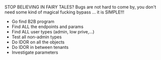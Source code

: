 
STOP BELIEVING IN FAIRY TALES? 
Bugs are not hard to come by, you don't need some kind of magical fucking bypass ... it is SIMPLE!!! 

- Go find B2B program
- Find ALL the endpoints and params 
- Find ALL user types (admin, low prive,...) 
- Test all non-admin types
- Do IDOR on all the objects
- Do IDOR in between tenants
- Investigate parameters
